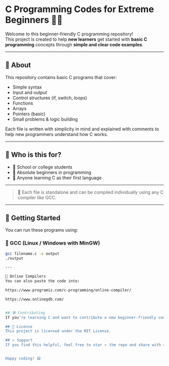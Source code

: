 # C Programming Codes for Extreme Beginners 👨‍💻

Welcome to this beginner-friendly C programming repository!  
This project is created to help **new learners** get started with **basic C programming** concepts through **simple and clear code examples**.

---

## 📘 About

This repository contains basic C programs that cover:

- Simple syntax
- Input and output
- Control structures (if, switch, loops)
- Functions
- Arrays
- Pointers (basic)
- Small problems & logic building

Each file is written with simplicity in mind and explained with comments to help new programmers understand how C works.

---

## 🧠 Who is this for?

- 📌 School or college students
- 📌 Absolute beginners in programming
- 📌 Anyone learning C as their first language

---


> 📄 Each file is standalone and can be compiled individually using any C compiler like GCC.

---

## 🚀 Getting Started

You can run these programs using:

### 🔧 GCC (Linux / Windows with MinGW)

```bash
gcc filename.c -o output
./output

---

🧪 Online Compilers
You can also paste the code into:

https://www.programiz.com/c-programming/online-compiler/

https://www.onlinegdb.com/


## 🛠️ Contributing
If you're learning C and want to contribute a new beginner-friendly code snippet, feel free to fork and pull request!

## 📄 License
This project is licensed under the MIT License.

## ⭐ Support
If you find this helpful, feel free to star ⭐ the repo and share with others who are starting their programming journey!


Happy coding! 😄
